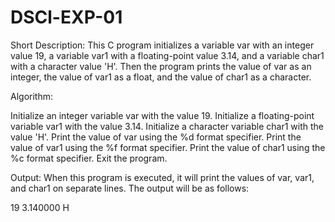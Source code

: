 # DSCl-EXP-01
Short Description: This C program initializes a variable var with an integer value 19, a variable var1 with a floating-point value 3.14, and a variable char1 with a character value 'H'. Then the program prints the value of var as an integer, the value of var1 as a float, and the value of char1 as a character.

Algorithm:

Initialize an integer variable var with the value 19. Initialize a floating-point variable var1 with the value 3.14. Initialize a character variable char1 with the value 'H'. Print the value of var using the %d format specifier. Print the value of var1 using the %f format specifier. Print the value of char1 using the %c format specifier. Exit the program.

Output: When this program is executed, it will print the values of var, var1, and char1 on separate lines. The output will be as follows:

19 3.140000 H
